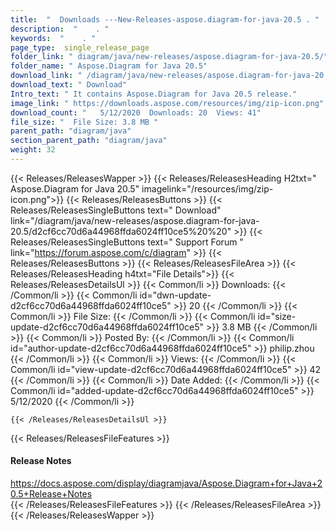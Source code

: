 ```yaml
---
title:  "  Downloads ---New-Releases-aspose.diagram-for-java-20.5 . " 
description:  "    . " 
keywords:  "    . " 
page_type:  single_release_page
folder_link: " diagram/java/new-releases/aspose.diagram-for-java-20.5/"
folder_name: " Aspose.Diagram for Java 20.5"
download_link: " /diagram/java/new-releases/aspose.diagram-for-java-20.5/d2cf6cc70d6a44968ffda6024ff10ce5"
download_text: " Download"
Intro_text: " It contains Aspose.Diagram for Java 20.5 release."
image_link: " https://downloads.aspose.com/resources/img/zip-icon.png"
download_count: "   5/12/2020  Downloads: 20  Views: 41"
file_size: "  File Size: 3.8 MB "
parent_path: "diagram/java"
section_parent_path: "diagram/java"
weight: 32 
---
```


{{< Releases/ReleasesWapper >}}
  {{< Releases/ReleasesHeading H2txt=" Aspose.Diagram for Java 20.5" imagelink="/resources/img/zip-icon.png">}}
  {{< Releases/ReleasesButtons >}}
    {{< Releases/ReleasesSingleButtons text=" Download" link="/diagram/java/new-releases/aspose.diagram-for-java-20.5/d2cf6cc70d6a44968ffda6024ff10ce5%20%20" >}}
    {{< Releases/ReleasesSingleButtons text=" Support Forum " link="https://forum.aspose.com/c/diagram" >}}
  {{< Releases/ReleasesButtons >}}
  {{< Releases/ReleasesFileArea >}}
    {{< Releases/ReleasesHeading h4txt="File Details">}}
    {{< Releases/ReleasesDetailsUl >}}
            {{< Common/li  >}} Downloads: {{< /Common/li >}} 
      {{< Common/li id="dwn-update-d2cf6cc70d6a44968ffda6024ff10ce5" >}} 20 {{< /Common/li >}} 
      {{< Common/li  >}} File Size: {{< /Common/li >}} 
      {{< Common/li id="size-update-d2cf6cc70d6a44968ffda6024ff10ce5" >}} 3.8 MB {{< /Common/li >}} 
      {{< Common/li  >}} Posted By: {{< /Common/li >}} 
      {{< Common/li id="author-update-d2cf6cc70d6a44968ffda6024ff10ce5" >}} philip.zhou {{< /Common/li >}} 
      {{< Common/li  >}} Views: {{< /Common/li >}} 
      {{< Common/li id="view-update-d2cf6cc70d6a44968ffda6024ff10ce5" >}} 42 {{< /Common/li >}} 
      {{< Common/li  >}} Date Added: {{< /Common/li >}} 
      {{< Common/li id="added-update-d2cf6cc70d6a44968ffda6024ff10ce5" >}} 5/12/2020 {{< /Common/li >}} 

    {{< /Releases/ReleasesDetailsUl >}}

  {{< Releases/ReleasesFileFeatures >}}
      <h4>Release Notes</h4><div><a href="https://docs.aspose.com/display/diagramjava/Aspose.Diagram+for+Java+20.5+Release+Notes">https://docs.aspose.com/display/diagramjava/Aspose.Diagram+for+Java+20.5+Release+Notes</a></div>
  {{< /Releases/ReleasesFileFeatures >}}
 {{< /Releases/ReleasesFileArea >}}
{{< /Releases/ReleasesWapper >}}


